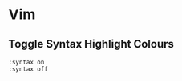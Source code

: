 Vim
===

Toggle Syntax Highlight Colours
-------------------------------

```
:syntax on
:syntax off
```
